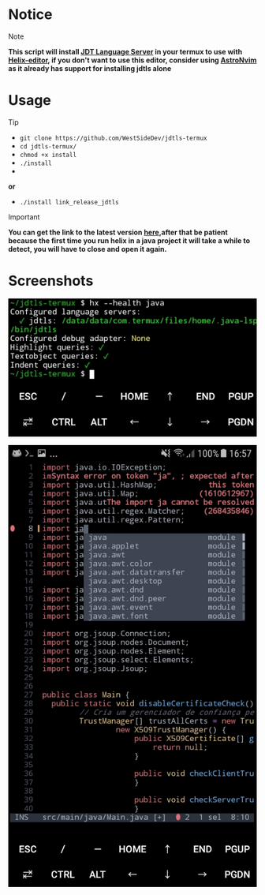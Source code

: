 # Notice
> [!NOTE]
>**This script will install [JDT Language Server](https://github.com/eclipse-jdtls/eclipse.jdt.ls) in your termux to use with [Helix-editor](https://github.com/helix-editor/helix), if you don't want to use this editor, consider using [AstroNvim](https://github.com/AstroNvim/AstroNvim) as it already has support for installing jdtls alone**

# Usage
> [!TIP]
>+ `git clone https://github.com/WestSideDev/jdtls-termux`
>+ `cd jdtls-termux/`
>+ `chmod +x install`
>+ `./install`
>+ 
>**or**
>+ `./install link_release_jdtls`

> [!IMPORTANT]
> **You can get the link to the latest version [here](https://download.eclipse.org/jdtls/milestones/),after that be patient because the first time you run helix in a java project it will take a while to detect, you will have to close and open it again.**

# Screenshots
![photo1](/screenshots/photo1.jpg)

![photo2](/screenshots/photo2.jpg)

